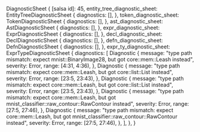 DiagnosticSheet {
    [salsa id]: 45,
    entity_tree_diagnostic_sheet: EntityTreeDiagnosticSheet {
        diagnostics: [],
    },
    token_diagnostic_sheet: TokenDiagnosticSheet {
        diagnostics: [],
    },
    ast_diagnostic_sheet: AstDiagnosticSheet {
        diagnostics: [],
    },
    expr_diagnostic_sheet: ExprDiagnosticSheet {
        diagnostics: [],
    },
    decl_diagnostic_sheet: DeclDiagnosticSheet {
        diagnostics: [],
    },
    defn_diagnostic_sheet: DefnDiagnosticSheet {
        diagnostics: [],
    },
    expr_ty_diagnostic_sheet: ExprTypeDiagnosticSheet {
        diagnostics: [
            Diagnostic {
                message: "type path mismatch: expect mnist::BinaryImage28, but got core::mem::Leash instead",
                severity: Error,
                range: [4:31, 4:36),
            },
            Diagnostic {
                message: "type path mismatch: expect core::mem::Leash, but got core::list::List instead",
                severity: Error,
                range: [23:5, 23:43),
            },
            Diagnostic {
                message: "type path mismatch: expect core::mem::Leash, but got core::list::List instead",
                severity: Error,
                range: [23:5, 23:43),
            },
            Diagnostic {
                message: "type path mismatch: expect core::mem::Leash, but got mnist_classifier::raw_contour::RawContour instead",
                severity: Error,
                range: [27:5, 27:46),
            },
            Diagnostic {
                message: "type path mismatch: expect core::mem::Leash, but got mnist_classifier::raw_contour::RawContour instead",
                severity: Error,
                range: [27:5, 27:46),
            },
        ],
    },
}